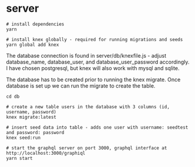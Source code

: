 # server

```
# install dependencies
yarn

# install knex globally - required for running migrations and seeds
yarn global add knex
```

The database connection is found in server/db/knexfile.js - adjust database_name, database_user, and database_user_password accordingly. I have chosen postgresql, but knex will also work with mysql and sqlite.

The database has to be created prior to running the knex migrate. Once database is set up we can run the migrate to create the table.

```
cd db

# create a new table users in the database with 3 columns (id, username, password)
knex migrate:latest

# insert seed data into table - adds one user with username: seedtest and password: password
knex seed:run

# start the graphql server on port 3000, graphql interface at http://localhost:3000/graphiql
yarn start
```




